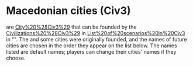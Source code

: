 # Macedonian cities (Civ3)

 are [City%20%28Civ3%29](cities) that can be founded by the [Civilizations%20%28Civ3%29](civilization) in [List%20of%20scenarios%20in%20Civ3](scenario) in "". The and some cities were originally founded, and the names of future cities are chosen in the order they appear on the list below.
The names listed are default names; players can change their cities' names if they choose.